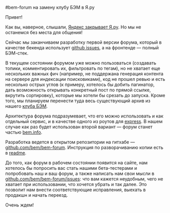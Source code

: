 #bem-forum на замену клубу БЭМ в Я.ру

Привет!

Как вы, наверное, слышали, [Яндекс закрывает Я.ру](http://blog.yandex.ru/post/81530/). Но мы не останемся без места для общения!

Сейчас мы заканчиваем разработку первой версии форума, который в качестве бекенда использует [github issues](https://developer.github.com/v3/issues/), а на фронтенде — полный БЭМ-стек.

В текущем состоянии форумом уже можно пользоваться (создавать топики, комментировать их, фильтровать по тегам), но не хватает еще нескольких важных фич (например, не поддержана генерация контента на сервере для индексации поисковиками), код не прошел ревью и есть несколько острых углов (к примеру, хотелось бы добить пагинатор, дать возможность открывать конкретный пост по прямой ссылке, вкрутить сортировку), которые мы хотели бы срезать до запуска. Кроме того, мы планируем перенести туда весь существующий архив из нашего [клуба БЭМ](http://clubs.ya.ru/bem).

Архитектура форума подразумевает, что его можно использовать и как отдельный сервис, и в качестве одного из роутов для [express](http://expressjs.com/). В нашем случае как раз будет использован второй вариант — форум станет частью [bem.info](http://ru.bem.info/).

Разработка ведется в открытом репозитории на гитхабе — [github.com/bem/bem-forum](https://github.com/bem/bem-forum). Инструкция по разворачиванию копии есть в [readme](https://github.com/bem/bem-forum/blob/master/README.ru.md).

До того, как форум в рабочем состоянии появится на сайте, нам хотелось бы попросить вас стать нашими бета-тестерами и попробовать наш и ваш форум, а также написать нам свои мысли в [github.com/bem/bem-forum/issues](https://github.com/bem/bem-forum/issues): что вам кажется неудобным, чего не хватает при использовании, что хочется убрать и так далее. Это позволит нам внести соответствующие исправления, выехать в продакшн и начать переезд.

Очень ждем!
